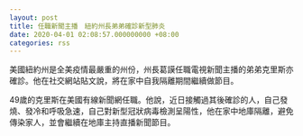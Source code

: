 ```yaml
---
layout: post
title: 任職新聞主播　紐約州長弟弟確診新型肺炎
date: 2020-04-01 02:08:57.000000000 +08:00
categories: rss
---
```


美國紐約州是全美疫情最嚴重的州份，州長葛謨任職電視新聞主播的弟弟克里斯亦確診。他在社交網站貼文說，將在家中自我隔離期間繼續做節目。

49歲的克里斯在美國有線新聞網任職。他說，近日接觸過其後確診的人，自己發燒、發冷和呼吸急速，自己對新型冠狀病毒檢測呈陽性，他在家中地庫隔離，避免傳染家人，並會繼續在地庫主持直播新聞節目。
